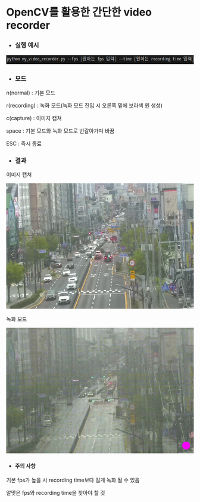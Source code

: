 # OpenCV를 활용한 간단한 video recorder

- ### 실행 예시

<img src="./img/실행 예시.png" alt="image1"/>

- ### 모드

n(normal) : 기본 모드

r(recording) : 녹화 모드(녹화 모드 진입 시 오른쪽 밑에 보라색 원 생성)

c(capture) : 이미지 캡쳐

space : 기본 모드와 녹화 모드로 번갈아가며 바꿈

ESC : 즉시 종료

- ### 결과
이미지 캡쳐

<img src="./img/이미지 캡쳐 예시.png" alt="image1"/>

녹화 모드

<img src="./img/recorder.gif" alt="image1"/>

- #### 주의 사항

기본 fps가 높을 시 recording time보다 길게 녹화 될 수 있음

알맞은 fps와 recording time을 찾아야 할 것

